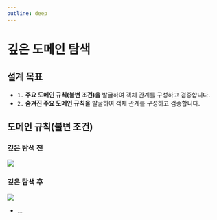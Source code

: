 ```yaml
---
outline: deep
---
```


# 깊은 도메인 탐색

## 설계 목표
- `1.` **주요 도메인 규칙(불변 조건)을** 발굴하여 객체 관계를 구성하고 검증합니다.
- `2.` **숨겨진 주요 도메인 규칙을** 발굴하여 객체 관계를 구성하고 검증합니다.

## 도메인 규칙(불변 조건)
### 깊은 탐색 전
![](./../chapter-01-domain-exploration/.images/DomainExploration.png)

### 깊은 탐색 후
![](./.images/DeeperDomainExploration-Compared.png)

- ...